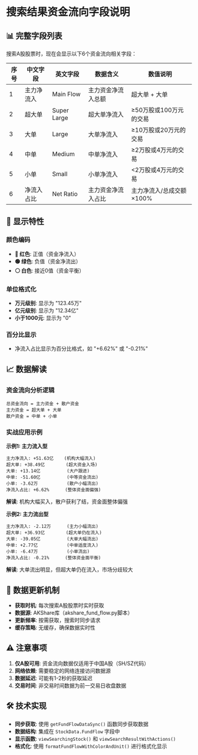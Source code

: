 # 搜索结果资金流向字段说明

## 📊 完整字段列表

搜索A股股票时，现在会显示以下6个资金流向相关字段：

| 序号 | 中文字段 | 英文字段 | 数据含义 | 数值说明 |
|------|---------|---------|----------|----------|
| 1 | 主力净流入 | Main Flow | 主力资金净流入总额 | 超大单 + 大单 |
| 2 | 超大单 | Super Large | 超大单净流入 | ≥50万股或100万元的交易 |
| 3 | 大单 | Large | 大单净流入 | ≥10万股或20万元的交易 |
| 4 | 中单 | Medium | 中单净流入 | ≥2万股或4万元的交易 |
| 5 | 小单 | Small | 小单净流入 | <2万股或4万元的交易 |
| 6 | 净流入占比 | Net Ratio | 主力资金净流入占比 | 主力净流入/总成交额×100% |

## 🎨 显示特性

### 颜色编码
- **🔴 红色**: 正值（资金净流入）
- **🟢 绿色**: 负值（资金净流出）  
- **⚪ 白色**: 接近0值（资金平衡）

### 单位格式化
- **万元级别**: 显示为 "123.45万"
- **亿元级别**: 显示为 "12.34亿"
- **小于1000元**: 显示为 "0"

### 百分比显示
- 净流入占比显示为百分比格式，如 "+6.62%" 或 "-0.21%"

## 📈 数据解读

### 资金流向分析逻辑
```
总资金流向 = 主力资金 + 散户资金
主力资金 = 超大单 + 大单
散户资金 = 中单 + 小单
```

### 实战应用示例

**示例1: 主力流入型**
```
主力净流入: +51.63亿    (机构大幅流入)
超大单: +38.49亿        (超大资金入场)
大单: +13.14亿          (大户跟进)
中单: -51.60亿          (中等资金流出)
小单: -3.62万           (散户小幅流出)
净流入占比: +6.62%      (整体资金面偏强)
```
**解读**: 机构大幅买入，散户获利了结，资金面整体偏强

**示例2: 主力流出型**  
```
主力净流入: -2.12万      (主力小幅流出)
超大单: +36.93亿        (超大单仍在流入)
大单: -39.05亿          (大单大幅流出)
中单: +2.77亿           (中单适度流入)
小单: -6.47万           (小单流出)
净流入占比: -0.21%      (整体资金面平衡)
```
**解读**: 大单流出明显，但超大单仍在流入，市场分歧较大

## 🔄 数据更新机制

- **获取时机**: 每次搜索A股股票时实时获取
- **数据源**: AKShare库（akshare_fund_flow.py脚本）
- **更新频率**: 按需获取，搜索时同步请求
- **缓存策略**: 无缓存，确保数据实时性

## ⚠️ 注意事项

1. **仅A股可用**: 资金流向数据仅适用于中国A股（SH/SZ代码）
2. **网络依赖**: 需要稳定的网络连接访问数据源
3. **数据延迟**: 可能有1-2秒的获取延迟
4. **交易时间**: 非交易时间数据为前一交易日收盘数据

## 🛠️ 技术实现

- **同步获取**: 使用 `getFundFlowDataSync()` 函数同步获取数据
- **数据结构**: 集成在 `StockData.FundFlow` 字段中
- **显示函数**: `viewSearchingStock()` 和 `viewSearchResultWithActions()`
- **格式化**: 使用 `formatFundFlowWithColorAndUnit()` 进行格式化显示